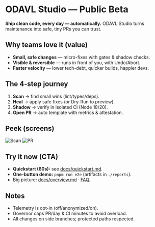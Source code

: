 # ODAVL Studio — Public Beta

**Ship clean code, every day — automatically.** ODAVL Studio turns maintenance into safe, tiny PRs you can trust.

## Why teams love it (value)

- **Small, safe changes** — micro-fixes with gates & shadow checks.
- **Visible & reversible** — runs in front of you, with Undo/Abort.
- **Faster velocity** — lower tech-debt, quicker builds, happier devs.

## The 4-step journey

1. **Scan** → find small wins (lint/types/deps).
2. **Heal** → apply safe fixes (or Dry-Run to preview).
3. **Shadow** → verify in isolated CI (Node 18/20).
4. **Open PR** → auto template with metrics & attestation.

## Peek (screens)

![Scan](./media/scan.png)
![PR](./media/pr.png)

## Try it now (CTA)

- **Quickstart (60s):** see [docs/quickstart.md](./quickstart.md).
- **One-button demo:** `pnpm run e2e` (artifacts in `./reports`).
- Big picture: [docs/overview.md](./overview.md) · [FAQ](./faq.md).

## Notes

- Telemetry is opt-in (off/anonymized/on).
- Governor caps PR/day & CI minutes to avoid overload.
- All changes on side branches; protected paths respected.
